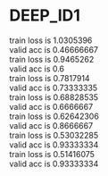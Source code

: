 # DEEP_ID1
train loss is 1.0305396  
valid acc is 0.46666667  
train loss is 0.9465262   
valid acc is 0.6  
train loss is 0.7817914  
valid acc is 0.73333335  
train loss is 0.68828535  
valid acc is 0.6666667  
train loss is 0.62642306  
valid acc is 0.8666667  
train loss is 0.53032285  
valid acc is 0.93333334  
train loss is 0.51416075  
valid acc is 0.93333334  
